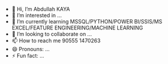 - 👋 Hi, I’m Abdullah KAYA
- 👀 I’m interested in ...
- 🌱 I’m currently learning MSSQL/PYTHON/POWER BI/SSIS/MS EXCEL/FEATURE ENGINEERING/MACHINE LEARNING
- 💞️ I’m looking to collaborate on ...
- 📫 How to reach me 90555 1470263
- 😄 Pronouns: ...
- ⚡ Fun fact: ...

<!---
akkaya0234/akkaya0234 is a ✨ special ✨ repository because its `README.md` (this file) appears on your GitHub profile.
You can click the Preview link to take a look at your changes.
--->
